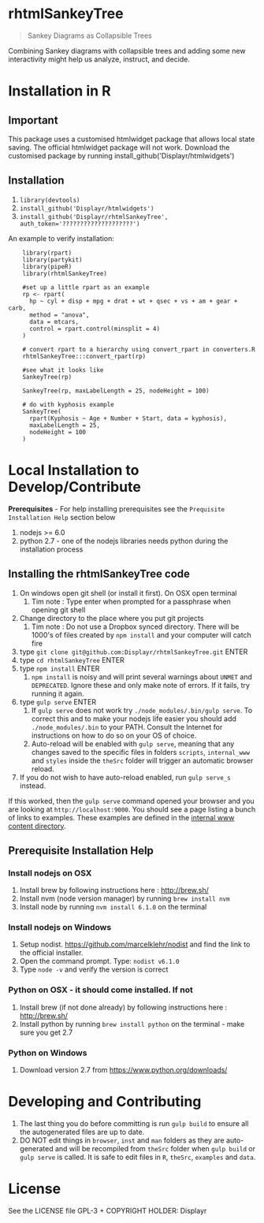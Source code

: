 # rhtmlSankeyTree

> Sankey Diagrams as Collapsible Trees

Combining Sankey diagrams with collapsible trees and adding some new
interactivity might help us analyze, instruct, and decide.

# Installation in R

## Important
This package uses a customised htmlwidget package that allows local state saving. The official htmlwidget package will not work. Download the customised package by running install_github('Displayr/htmlwidgets')

## Installation
1. `library(devtools)`
1. `install_github('Displayr/htmlwidgets')`
1. `install_github('Displayr/rhtmlSankeyTree', auth_token='????????????????????')`

An example to verify installation:
```
    library(rpart)
    library(partykit)
    library(pipeR)
    library(rhtmlSankeyTree)

    #set up a little rpart as an example
    rp <- rpart(
      hp ~ cyl + disp + mpg + drat + wt + qsec + vs + am + gear + carb,
      method = "anova",
      data = mtcars,
      control = rpart.control(minsplit = 4)
    )

    # convert rpart to a hierarchy using convert_rpart in converters.R
    rhtmlSankeyTree:::convert_rpart(rp)

    #see what it looks like
    SankeyTree(rp)

    SankeyTree(rp, maxLabelLength = 25, nodeHeight = 100)

    # do with kyphosis example
    SankeyTree(
      rpart(Kyphosis ~ Age + Number + Start, data = kyphosis),
      maxLabelLength = 25,
      nodeHeight = 100
    )
```

# Local Installation to Develop/Contribute

**Prerequisites** - For help installing prerequisites see the `Prequisite Installation Help` section below

1. nodejs >= 6.0
1. python 2.7 - one of the nodejs libraries needs python during the installation process

## Installing the rhtmlSankeyTree code

1. On windows open git shell (or install it first). On OSX open terminal
    1. Tim note : Type enter when prompted for a passphrase when opening git shell
1. Change directory to the place where you put git projects
    1. Tim note : Do not use a Dropbox synced directory. There will be 1000's of files created by `npm install` and your computer will catch fire
1. type `git clone git@github.com:Displayr/rhtmlSankeyTree.git` ENTER
1. type `cd rhtmlSankeyTree` ENTER
1. type `npm install` ENTER
    1. `npm install` is noisy and will print several warnings about `UNMET` and `DEPRECATED`. Ignore these and only make note of errors. If it fails, try running it again.
1. type `gulp serve` ENTER
    1. If `gulp serve` does not work try `./node_modules/.bin/gulp serve`. To correct this and to make your nodejs life easier you should add `./node_modules/.bin` to your PATH. Consult the Internet for instructions on how to do so on your OS of choice. 
    1. Auto-reload will be enabled with `gulp serve`, meaning that any changes saved to the specific files in folders `scripts`, `internal_www` and `styles` inside the `theSrc` folder will trigger an automatic browser reload.
1. If you do not wish to have auto-reload enabled, run `gulp serve_s` instead.

If this worked, then the `gulp serve` command opened your browser and you are looking at `http://localhost:9000`. You should see a page listing a bunch of links to examples. These examples are defined in the [internal www content directory](theSrc/internal_www/content).

## Prerequisite Installation Help

### Install nodejs on OSX

1. Install brew by following instructions here : http://brew.sh/
1. Install nvm (node version manager) by running `brew install nvm`
1. Install node by running `nvm install 6.1.0` on the terminal

### Install nodejs on Windows

1. Setup nodist. https://github.com/marcelklehr/nodist and find the link to the official installer.
1. Open the command prompt. Type: `nodist v6.1.0`
1. Type `node -v` and verify the version is correct

### Python on OSX - it should come installed. If not

1. Install brew (if not done already) by following instructions here : http://brew.sh/
1. Install python by running `brew install python` on the terminal - make sure you get 2.7

### Python on Windows

1. Download version 2.7 from https://www.python.org/downloads/

# Developing and Contributing

1. The last thing you do before committing is run `gulp build` to ensure all the autogenerated files are up to date.
2. DO NOT edit things in `browser`, `inst` and `man` folders as they are auto-generated and will be recompiled from `theSrc` folder when `gulp build` or `gulp serve` is called. It is safe to edit files in `R`, `theSrc`, `examples` and `data`.

# License

See the LICENSE file
GPL-3 + COPYRIGHT HOLDER: Displayr
